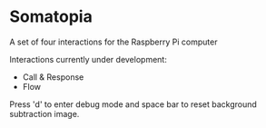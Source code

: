 Somatopia
=========

A set of four interactions for the Raspberry Pi computer

Interactions currently under development:
- Call & Response
- Flow

Press 'd' to enter debug mode and space bar to reset background subtraction image.
